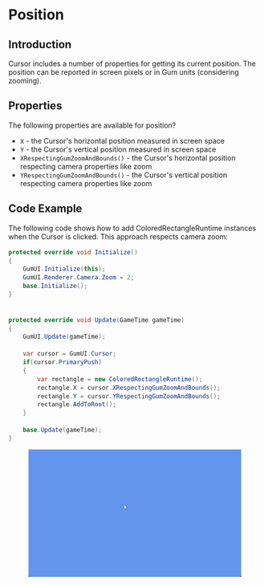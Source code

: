 # Position

## Introduction

Cursor includes a number of properties for getting its current position. The position can be reported in screen pixels or in Gum units (considering zooming).

## Properties

The following properties are available for position?

* `X` - the Cursor's horizontal position measured in screen space&#x20;
* `Y` - the Cursor's vertical position measured in screen space
* `XRespectingGumZoomAndBounds()` - the Cursor's horizontal position respecting camera properties like zoom
* `YRespectingGumZoomAndBounds()` - the Cursor's vertical position respecting camera properties like zoom

## Code Example

The following code shows how to add ColoredRectangleRuntime instances when the Cursor is clicked. This approach respects camera zoom:

```csharp
protected override void Initialize()
{
    GumUI.Initialize(this);
    GumUI.Renderer.Camera.Zoom = 2;
    base.Initialize();
}


protected override void Update(GameTime gameTime)
{
    GumUI.Update(gameTime);

    var cursor = GumUI.Cursor;
    if(cursor.PrimaryPush)
    {
        var rectangle = new ColoredRectangleRuntime();
        rectangle.X = cursor.XRespectingGumZoomAndBounds();
        rectangle.Y = cursor.YRespectingGumZoomAndBounds();
        rectangle.AddToRoot();
    }

    base.Update(gameTime);
}
```

<figure><img src="../../../.gitbook/assets/12_06 40 49.gif" alt=""><figcaption></figcaption></figure>
